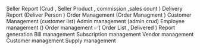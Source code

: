 Seller Report (Crud , Seller Product , commission ,sales count )
Delivery Report (Deliver Person )
Order Management (Order Managment  )
Customer Management (customer list)
Admin management (admin crud)
Employee management ()
Order management ✅(
    Order List , 
    Delivered
)
Report generation
Bill management
Subscription management
Vendor management
Customer management
Supply management